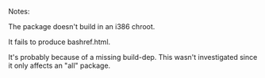 Notes:

The package doesn't build in an i386 chroot.

It fails to produce bashref.html.

It's probably because of a missing build-dep. This wasn't investigated since it only affects an "all" package.
